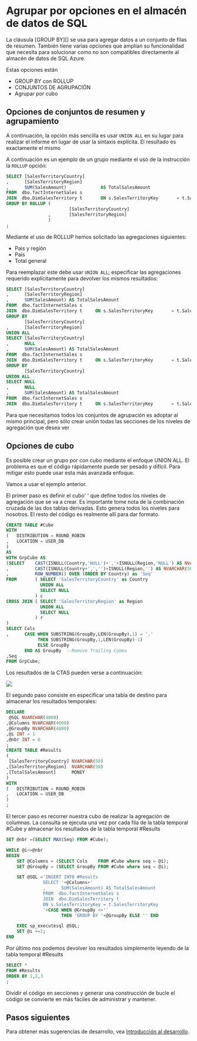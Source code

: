 <properties
   pageTitle="Grupo de opciones en el almacén de datos de SQL | Microsoft Azure"
   description="Sugerencias para implementar el grupo de opciones en el almacén de datos de SQL Azure para desarrollar soluciones."
   services="sql-data-warehouse"
   documentationCenter="NA"
   authors="jrowlandjones"
   manager="barbkess"
   editor=""/>

<tags
   ms.service="sql-data-warehouse"
   ms.devlang="NA"
   ms.topic="article"
   ms.tgt_pltfrm="NA"
   ms.workload="data-services"
   ms.date="06/14/2016"
   ms.author="jrj;barbkess;sonyama"/>

# <a name="group-by-options-in-sql-data-warehouse"></a>Agrupar por opciones en el almacén de datos de SQL

La cláusula [GROUP BY][] se usa para agregar datos a un conjunto de filas de resumen. También tiene varias opciones que amplían su funcionalidad que necesita para solucionar como no son compatibles directamente al almacén de datos de SQL Azure.

Estas opciones están
- GROUP BY con ROLLUP
- CONJUNTOS DE AGRUPACIÓN
- Agrupar por cubo

## <a name="rollup-and-grouping-sets-options"></a>Opciones de conjuntos de resumen y agrupamiento
A continuación, la opción más sencilla es usar `UNION ALL` en su lugar para realizar el informe en lugar de usar la sintaxis explícita. El resultado es exactamente el mismo

A continuación es un ejemplo de un grupo mediante el uso de la instrucción la `ROLLUP` opción:

```sql
SELECT [SalesTerritoryCountry]
,      [SalesTerritoryRegion]
,      SUM(SalesAmount)             AS TotalSalesAmount
FROM  dbo.factInternetSales s
JOIN  dbo.DimSalesTerritory t       ON s.SalesTerritoryKey       = t.SalesTerritoryKey
GROUP BY ROLLUP (
                        [SalesTerritoryCountry]
                ,       [SalesTerritoryRegion]
                )
;
```

Mediante el uso de ROLLUP hemos solicitado las agregaciones siguientes:
- País y región
- País
- Total general

Para reemplazar este debe usar `UNION ALL`; especificar las agregaciones requerido explícitamente para devolver los mismos resultados:

```sql
SELECT [SalesTerritoryCountry]
,      [SalesTerritoryRegion]
,      SUM(SalesAmount) AS TotalSalesAmount
FROM  dbo.factInternetSales s
JOIN  dbo.DimSalesTerritory t     ON s.SalesTerritoryKey       = t.SalesTerritoryKey
GROUP BY
       [SalesTerritoryCountry]
,      [SalesTerritoryRegion]
UNION ALL
SELECT [SalesTerritoryCountry]
,      NULL
,      SUM(SalesAmount) AS TotalSalesAmount
FROM  dbo.factInternetSales s
JOIN  dbo.DimSalesTerritory t     ON s.SalesTerritoryKey       = t.SalesTerritoryKey
GROUP BY
       [SalesTerritoryCountry]
UNION ALL
SELECT NULL
,      NULL
,      SUM(SalesAmount) AS TotalSalesAmount
FROM  dbo.factInternetSales s
JOIN  dbo.DimSalesTerritory t     ON s.SalesTerritoryKey       = t.SalesTerritoryKey;
```

Para que necesitamos todos los conjuntos de agrupación es adoptar al mismo principal, pero sólo crear unión todas las secciones de los niveles de agregación que desea ver

## <a name="cube-options"></a>Opciones de cubo
Es posible crear un grupo por con cubo mediante el enfoque UNION ALL. El problema es que el código rápidamente puede ser pesado y difícil. Para mitigar esto puede usar esta más avanzada enfoque.

Vamos a usar el ejemplo anterior.

El primer paso es definir el cubo' ' que define todos los niveles de agregación que se va a crear. Es importante tome nota de la combinación cruzada de las dos tablas derivadas. Esto genera todos los niveles para nosotros. El resto del código es realmente allí para dar formato.

```sql
CREATE TABLE #Cube
WITH
(   DISTRIBUTION = ROUND_ROBIN
,   LOCATION = USER_DB
)
AS
WITH GrpCube AS
(SELECT    CAST(ISNULL(Country,'NULL')+','+ISNULL(Region,'NULL') AS NVARCHAR(50)) as 'Cols'
,          CAST(ISNULL(Country+',','')+ISNULL(Region,'') AS NVARCHAR(50))  as 'GroupBy'
,          ROW_NUMBER() OVER (ORDER BY Country) as 'Seq'
FROM       ( SELECT 'SalesTerritoryCountry' as Country
             UNION ALL
             SELECT NULL
           ) c
CROSS JOIN ( SELECT 'SalesTerritoryRegion' as Region
             UNION ALL
             SELECT NULL
           ) r
)
SELECT Cols
,      CASE WHEN SUBSTRING(GroupBy,LEN(GroupBy),1) = ','
            THEN SUBSTRING(GroupBy,1,LEN(GroupBy)-1)
            ELSE GroupBy
       END AS GroupBy  --Remove Trailing Comma
,Seq
FROM GrpCube;
```

Los resultados de la CTAS pueden verse a continuación:

![][1]

El segundo paso consiste en especificar una tabla de destino para almacenar los resultados temporales:

```sql
DECLARE
 @SQL NVARCHAR(4000)
,@Columns NVARCHAR(4000)
,@GroupBy NVARCHAR(4000)
,@i INT = 1
,@nbr INT = 0
;
CREATE TABLE #Results
(
 [SalesTerritoryCountry] NVARCHAR(50)
,[SalesTerritoryRegion]  NVARCHAR(50)
,[TotalSalesAmount]      MONEY
)
WITH
(   DISTRIBUTION = ROUND_ROBIN
,   LOCATION = USER_DB
)
;
```

El tercer paso es recorrer nuestra cubo de realizar la agregación de columnas. La consulta se ejecuta una vez por cada fila de la tabla temporal #Cube y almacenar los resultados de la tabla temporal #Results

```sql
SET @nbr =(SELECT MAX(Seq) FROM #Cube);

WHILE @i<=@nbr
BEGIN
    SET @Columns = (SELECT Cols    FROM #Cube where seq = @i);
    SET @GroupBy = (SELECT GroupBy FROM #Cube where seq = @i);

    SET @SQL ='INSERT INTO #Results
              SELECT '+@Columns+'
              ,      SUM(SalesAmount) AS TotalSalesAmount
              FROM  dbo.factInternetSales s
              JOIN  dbo.DimSalesTerritory t  
              ON s.SalesTerritoryKey = t.SalesTerritoryKey
              '+CASE WHEN @GroupBy <>''
                     THEN 'GROUP BY '+@GroupBy ELSE '' END

    EXEC sp_executesql @SQL;
    SET @i +=1;
END
```

Por último nos podemos devolver los resultados simplemente leyendo de la tabla temporal #Results

```sql
SELECT *
FROM #Results
ORDER BY 1,2,3
;
```

Dividir el código en secciones y generar una construcción de bucle el código se convierte en más fáciles de administrar y mantener.


## <a name="next-steps"></a>Pasos siguientes
Para obtener más sugerencias de desarrollo, vea [Introducción al desarrollo][].

<!--Image references-->
[1]: media/sql-data-warehouse-develop-group-by-options/sql-data-warehouse-develop-group-by-cube.png

<!--Article references-->
[Introducción al desarrollo]: sql-data-warehouse-overview-develop.md

<!--MSDN references-->
[AGRUPAR POR]: https://msdn.microsoft.com/library/ms177673.aspx


<!--Other Web references-->
